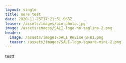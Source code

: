 ```yaml
---
layout: single
title: more test
date: 2020-11-25T17:21:51.963Z
teaser: /assets/images/bio-photo.jpg
image: /assets/images/SALI-logo-no-tagline-2.png
header:
  image: /assets/images/SALI Revise B-01.png
  teaser: /assets/images/SALI-logo-square-mini-2.png
---
```

testt